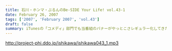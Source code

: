 ```yaml
---
title: 石川・ホンマ・ぶるんのBe-SIDE Your Life! vol.43-1
date: February 26, 2007
tags: ['2007', 'February 2007', 'vol.43']
draft: false
summary: iTunesの「コメディ」部門でも当番組のバナーがやっとこさレギュラー化してきた感のあるビーサイ！DDDPパーカも完成して、本日はパーカを着用しての収録となりました〜〜。本編でもしゃべっていますが、このパーカーはなかなかのモノですぞ！買われた方は、どうぞオタノシミニ・・・感想も待ってます！そうそう！今回配信は三本となっております！どうぞお楽しみ下さい〜〜マセ。NAMAE
---
```


http://project-phi.ddo.jp/ishikawa/ishikawa043_1.mp3